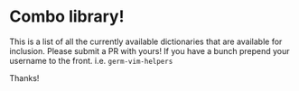 # Combo library!

This is a list of all the currently available dictionaries that are available for inclusion.
Please submit a PR with yours! If you have a bunch prepend your username to the front. i.e. 
`germ-vim-helpers`

Thanks!
